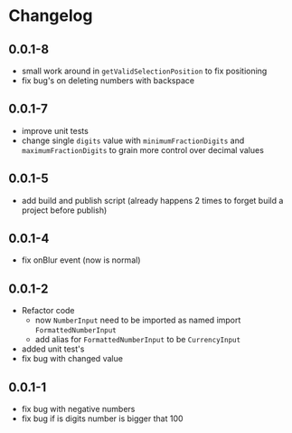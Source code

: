 # Changelog 
## 0.0.1-8
* small work around in `getValidSelectionPosition` to fix positioning  
* fix bug's on deleting numbers with backspace  

## 0.0.1-7
* improve unit tests
* change single `digits` value with `minimumFractionDigits` and `maximumFractionDigits` to grain more control over decimal values  

## 0.0.1-5
* add build and publish script (already happens 2 times to forget build a project before publish)

## 0.0.1-4
* fix onBlur event (now is normal)

## 0.0.1-2
* Refactor code
  * now `NumberInput` need to be imported as named import `FormattedNumberInput`
  * add alias for `FormattedNumberInput`  to be `CurrencyInput`
* added unit test's
* fix bug with changed value

## 0.0.1-1
* fix bug with negative numbers
* fix bug if is digits number is bigger that 100